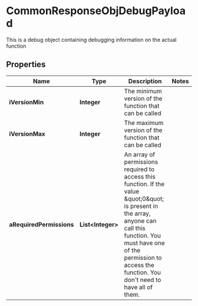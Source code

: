 

# CommonResponseObjDebugPayload

This is a debug object containing debugging information on the actual function

## Properties

Name | Type | Description | Notes
------------ | ------------- | ------------- | -------------
**iVersionMin** | **Integer** | The minimum version of the function that can be called | 
**iVersionMax** | **Integer** | The maximum version of the function that can be called | 
**aRequiredPermissions** | **List&lt;Integer&gt;** | An array of permissions required to access this function.  If the value \&quot;0\&quot; is present in the array, anyone can call this function.  You must have one of the permission to access the function. You don&#39;t need to have all of them. | 



